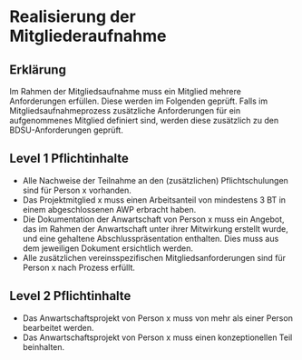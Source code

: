 # Realisierung der Mitgliederaufnahme

## Erklärung

Im Rahmen der Mitgliedsaufnahme muss ein Mitglied mehrere Anforderungen erfüllen. Diese werden im Folgenden geprüft. Falls im Mitgliedsaufnahmeprozess zusätzliche Anforderungen für ein aufgenommenes Mitglied definiert sind, werden diese zusätzlich zu den BDSU-Anforderungen geprüft.

## Level 1 Pflichtinhalte

- Alle Nachweise der Teilnahme an den (zusätzlichen) Pflichtschulungen sind für Person x vorhanden.
- Das Projektmitglied x muss einen Arbeitsanteil von mindestens 3 BT in einem abgeschlossenen AWP erbracht haben.
- Die Dokumentation der Anwartschaft von Person x muss ein Angebot, das im Rahmen der Anwartschaft unter ihrer Mitwirkung erstellt wurde, und eine gehaltene Abschlusspräsentation enthalten. Dies muss aus dem jeweiligen Dokument ersichtlich werden.
- Alle zusätzlichen vereinsspezifischen Mitgliedsanforderungen sind für Person x nach Prozess erfüllt.

## Level 2 Pflichtinhalte

- Das Anwartschaftsprojekt von Person x muss von mehr als einer Person bearbeitet werden.
- Das Anwartschaftsprojekt von Person x muss einen konzeptionellen Teil beinhalten.
